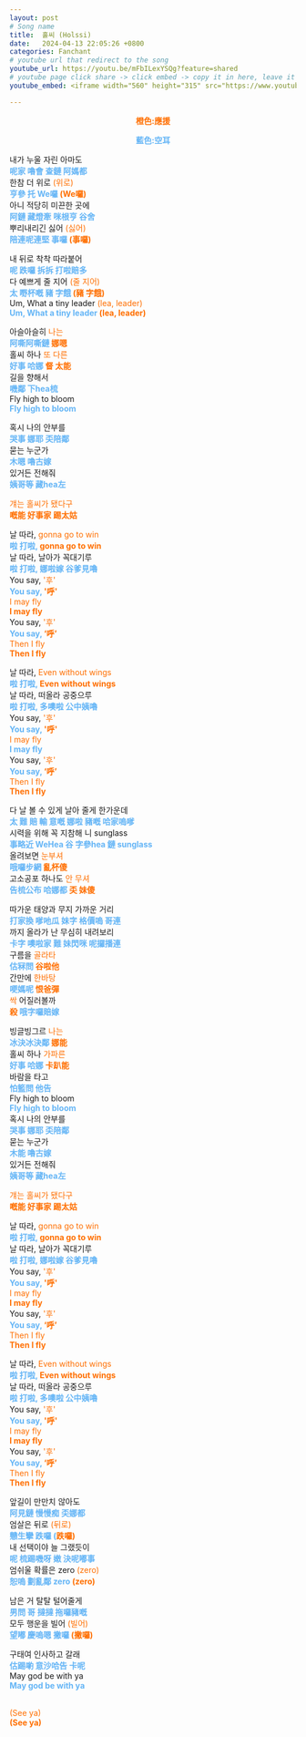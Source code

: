 ```yaml
---
layout: post
# Song name
title:  홀씨 (Holssi)
date:   2024-04-13 22:05:26 +0800
categories: Fanchant
# youtube url that redirect to the song
youtube_url: https://youtu.be/mFbILexYSQg?feature=shared
# youtube page click share -> click embed -> copy it in here, leave it blank if dont 
youtube_embed: <iframe width="560" height="315" src="https://www.youtube.com/embed/mFbILexYSQg?si=ZehNwvHLOQegf0tJ" title="YouTube video player" frameborder="0" allow="accelerometer; autoplay; clipboard-write; encrypted-media; gyroscope; picture-in-picture; web-share" referrerpolicy="strict-origin-when-cross-origin" allowfullscreen></iframe>

---
```

<p style="display: flex; justify-content: center;"><span style="color:#ff6f00;"><strong>橙色:應援</strong></span></p>
<p style="display: flex; justify-content: center;"><span style="color:#64b5f6;"><strong>藍色:空耳</strong></span></p>
<p>내가 누울 자린 아마도<br><span style="color:#64b5f6;"><strong>呢家 嚕會 查鏈 阿媽都</strong></span><br>한참 더 위로 <span style="color:#ff6f00;">(위로)</span><br><span style="color:#64b5f6;"><strong>亨參 托 We囉 </strong></span><span style="color:#ff6f00;"><strong>(We囉)</strong></span><br>아니 적당히 미끈한 곳에<br><span style="color:#64b5f6;"><strong>阿鏈 藏燈牽 咪根亨 谷舍</strong></span><br>뿌리내리긴 싫어 <span style="color:#ff6f00;">(싫어)</span><br><span style="color:#64b5f6;"><strong>陪連呢連堅 事囉 </strong></span><span style="color:#ff6f00;"><strong>(事囉)</strong></span></p>
 
<p>내 뒤로 착착 따라붙어<br><span style="color:#64b5f6;"><strong>呢 跌囉 拆拆 打啦賠多</strong></span><br>다 예쁘게 줄 지어 <span style="color:#ff6f00;">(줄 지어)</span><br><span style="color:#64b5f6;"><strong>太 嘢杯嘅 豬 字餓 </strong></span><span style="color:#ff6f00;"><strong>(豬 字餓)</strong></span><br>Um, What a tiny leader<span style="color:#ff6f00;"> (lea, leader)</span><br><span style="color:#64b5f6;"><strong>Um, What a tiny leader </strong></span><span style="color:#ff6f00;"><strong>(lea, leader)</strong></span></p>
 
<p>아슬아슬히 <span style="color:#ff6f00;">나는</span><br><span style="color:#64b5f6;"><strong>阿嘶阿嘶鏈 </strong></span><span style="color:#ff6f00;"><strong>娜嗯</strong></span><br>홀씨 하나 <span style="color:#ff6f00;">또 다른</span><br><span style="color:#64b5f6;"><strong>好事 哈娜 </strong></span><span style="color:#ff6f00;"><strong>督 太能</strong></span><br>길을 향해서<br><span style="color:#64b5f6;"><strong>嘰鄰 下hea梳</strong></span><br>Fly high to bloom<br><span style="color:#64b5f6;"><strong>Fly high to bloom</strong></span></p>
 
<p>혹시 나의 안부를<br><span style="color:#64b5f6;"><strong>哭事 娜耶 奀陪鄰</strong></span><br>묻는 누군가<br><span style="color:#64b5f6;"><strong>木嗯 嚕古嫁</strong></span><br>있거든 전해줘<br><span style="color:#64b5f6;"><strong>姨哥等 藏hea左</strong></span></p>
 
<p><span style="color:#ff6f00;">걔는 홀씨가 됐다구</span><br><span style="color:#ff6f00;"><strong>嘅能 好事家 踢太姑</strong></span></p>
 
<p>날 따라,<span style="color:#ff6f00;"> gonna go to win</span><br><span style="color:#64b5f6;"><strong>啦 打啦, </strong></span><span style="color:#ff6f00;"><strong>gonna go to win</strong></span><br>날 따라, 날아가 꼭대기루<br><span style="color:#64b5f6;"><strong>啦 打啦, 娜啦嫁 谷爹見嚕</strong></span><br>You say, <span style="color:#ff6f00;">'후'</span><br><span style="color:#64b5f6;"><strong>You say, </strong></span><span style="color:#ff6f00;"><strong>'呼'</strong></span><br><span style="color:#ff6f00;">I may fly</span><br><span style="color:#ff6f00;"><strong>I may fly</strong></span><br>You say, <span style="color:#ff6f00;">'후'</span><br><span style="color:#64b5f6;"><strong>You say, </strong></span><span style="color:#ff6f00;"><strong>‘呼’</strong></span><br><span style="color:#ff6f00;">Then I fly</span><br><span style="color:#ff6f00;"><strong>Then I fly</strong></span></p>
 
<p>날 따라,<span style="color:#ff6f00;"> Even without wings</span><br><span style="color:#64b5f6;"><strong>啦 打啦, </strong></span><span style="color:#ff6f00;"><strong>Even without wings</strong></span><br>날 따라, 떠올라 공중으루<br><span style="color:#64b5f6;"><strong>啦 打啦, 多噢啦 公中姨嚕</strong></span><br>You say, <span style="color:#ff6f00;">'후'</span><br><span style="color:#64b5f6;"><strong>You say, </strong></span><span style="color:#ff6f00;"><strong>'呼'</strong></span><br><span style="color:#ff6f00;">I may fly</span><br><span style="color:#64b5f6;"><strong>I may fly</strong></span><br>You say, <span style="color:#ff6f00;">'후'</span><br><span style="color:#64b5f6;"><strong>You say, </strong></span><span style="color:#ff6f00;"><strong>‘呼’</strong></span><br><span style="color:#ff6f00;">Then I fly</span><br><span style="color:#ff6f00;"><strong>Then I fly</strong></span></p>
 
<p>다 날 볼 수 있게 날아 줄게 한가운데<br><span style="color:#64b5f6;"><strong>太 難 賠 輸 意嘅 娜啦 豬嘅 哈家嗚嗲</strong></span>
<br>시력을 위해 꼭 지참해 니 sunglass<br><span style="color:#64b5f6;"><strong>事略近 WeHea 谷 字參hea 鏈 sunglass</strong></span><br>올려보면<span style="color:#ff6f00;"> 눈부셔</span><br><span style="color:#64b5f6;"><strong>哦囉步網 </strong></span><span style="color:#ff6f00;"><strong>亂杯傻</strong></span>
<br>고소공포 하나도 <span style="color:#ff6f00;">안 무셔</span><br><span style="color:#64b5f6;"><strong>告梳公布 哈娜都 </strong></span><span style="color:#ff6f00;"><strong>奀 妹傻</strong></span></p>

<p>따가운 태양과 무지 가까운 거리<br><span style="color:#64b5f6;"><strong>打家換 嗲吔瓜 妹字 格價嗚 哥連</strong></span><br>까지 올라가 난 무심히 내려보리<br><span style="color:#64b5f6;"><strong>卡字 噢啦家 難 妹閃咪 呢攞播連</strong></span><br>구름을<span style="color:#ff6f00;"> 골라타</span><br><span style="color:#64b5f6;"><strong>估冧問 </strong></span><span style="color:#ff6f00;"><strong>谷啦他</strong></span><br>간만에 <span style="color:#ff6f00;">한바탕</span><br><span style="color:#64b5f6;"><strong>哽媽呢 </strong></span><span style="color:#ff6f00;"><strong>恨爸彈</strong></span><br><span style="color:#ff6f00;">싹</span> 어질러볼까<br><span style="color:#ff6f00;"><strong>殺</strong></span><span style="color:#64b5f6;"><strong> 哦字囉賠嫁</strong></span></p>
 
<p>빙글빙그르 <span style="color:#ff6f00;">나는</span><br><span style="color:#64b5f6;"><strong>冰決冰決鄰 </strong></span><span style="color:#ff6f00;"><strong>娜能</strong></span><br>홀씨 하나 <span style="color:#ff6f00;">가파른</span><br><span style="color:#64b5f6;"><strong>好事 哈娜 </strong></span><span style="color:#ff6f00;"><strong>卡趴能</strong></span><br>바람을 타고<br><span style="color:#64b5f6;"><strong>怕籃問 他告</strong></span><br>Fly high to bloom<br><span style="color:#64b5f6;"><strong>Fly high to bloom</strong></span><br>혹시 나의 안부를<br><span style="color:#64b5f6;"><strong>哭事 娜耶 奀陪鄰</strong></span><br>묻는 누군가<br><span style="color:#64b5f6;"><strong>木能 嚕古嫁</strong></span><br>있거든 전해줘<br><span style="color:#64b5f6;"><strong>姨哥等 藏hea左</strong></span></p>
 
<p><span style="color:#ff6f00;">걔는 홀씨가 됐다구</span><br><span style="color:#ff6f00;"><strong>嘅能 好事家 踢太姑</strong></span></p>
 
<p>날 따라,<span style="color:#ff6f00;"> gonna go to win</span><br><span style="color:#64b5f6;"><strong>啦 打啦, </strong></span><span style="color:#ff6f00;"><strong>gonna go to win</strong></span><br>날 따라, 날아가 꼭대기루<br><span style="color:#64b5f6;"><strong>啦 打啦, 娜啦嫁 谷爹見嚕</strong></span><br>You say, <span style="color:#ff6f00;">'후'</span><br><span style="color:#64b5f6;"><strong>You say, </strong></span><span style="color:#ff6f00;"><strong>'呼'</strong></span><br><span style="color:#ff6f00;">I may fly</span><br><span style="color:#ff6f00;"><strong>I may fly</strong></span><br>You say, <span style="color:#ff6f00;">'후'</span><br><span style="color:#64b5f6;"><strong>You say, </strong></span><span style="color:#ff6f00;"><strong>‘呼’</strong></span><br><span style="color:#ff6f00;">Then I fly</span><br><span style="color:#ff6f00;"><strong>Then I fly</strong></span></p>
 
<p>날 따라,<span style="color:#ff6f00;"> Even without wings</span><br><span style="color:#64b5f6;"><strong>啦 打啦, </strong></span><span style="color:#ff6f00;"><strong>Even without wings</strong></span><br>날 따라, 떠올라 공중으루<br><span style="color:#64b5f6;"><strong>啦 打啦, 多噢啦 公中姨嚕</strong></span><br>You say, <span style="color:#ff6f00;">'후'</span><br><span style="color:#64b5f6;"><strong>You say, </strong></span><span style="color:#ff6f00;"><strong>'呼'</strong></span><br><span style="color:#ff6f00;">I may fly</span><br><span style="color:#ff6f00;"><strong>I may fly</strong></span><br>You say,<span style="color:#ff6f00;"> '후'</span><br><span style="color:#64b5f6;"><strong>You say, </strong></span><span style="color:#ff6f00;"><strong>‘呼’</strong></span><br><span style="color:#ff6f00;">Then I fly</span><br><span style="color:#ff6f00;"><strong>Then I fly</strong></span></p>
 
<p>앞길이 만만치 않아도<br><span style="color:#64b5f6;"><strong>阿見鏈 慢慢痴 奀娜都</strong></span><br>엄살은 뒤로 <span style="color:#ff6f00;">(뒤로)</span><br><span style="color:#64b5f6;"><strong>戇生攣 跌囉 (</strong></span><span style="color:#ff6f00;"><strong>跌囉)</strong></span><br>내 선택이야 늘 그랬듯이<br><span style="color:#64b5f6;"><strong>呢 梳踢嘰呀 嫩 決呢嘟事</strong></span><br>엄쉬울 확률은 zero <span style="color:#ff6f00;">(zero)</span><br><span style="color:#64b5f6;"><strong>恕嗚 劃亂鄰 zero </strong></span><span style="color:#ff6f00;"><strong>(zero)</strong></span></p>
<p>남은 거 탈탈 털어줄게<br><span style="color:#64b5f6;"><strong>男問 哥 撻撻 拖囉豬嘅</strong></span><br>모두 행운을 빌어 <span style="color:#ff6f00;">(빌어)</span><br><span style="color:#64b5f6;"><strong>望嘟 慶嗚嗯 撇囉 </strong></span><span style="color:#ff6f00;"><strong>(撇囉)</strong></span></p>
<p>구태여 인사하고 갈래<br><span style="color:#64b5f6;"><strong>估踢喲 意沙哈告 卡呢</strong></span><br>May god be with ya<br><span style="color:#64b5f6;"><strong>May god be with ya</strong></span></p>
<p><br><span style="color:#ff6f00;">(See ya)</span><br><span style="color:#ff6f00;"><strong>(See ya)</strong></span></p>
